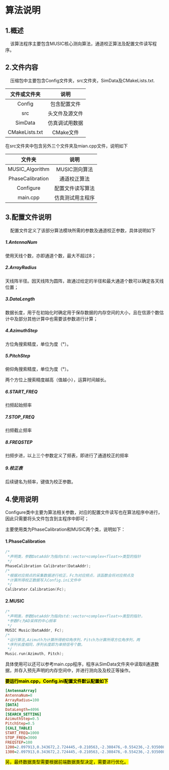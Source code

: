 # 算法说明

## 1.概述

    该算法程序主要包含MUSIC核心测向算法，通道校正算法及配置文件读写程序。

## 2.文件内容

    压缩包中主要包含Config文件夹，src文件夹，SimData及CMakeLists.txt.

| 文件或文件夹         | 说明      |
|:--------------:|:-------:|
| Config         | 包含配置文件  |
| src            | 头文件及源文件 |
| SimData        | 仿真调试用数据 |
| CMakeLists.txt | CMake文件 |

在src文件夹中包含另外三个文件夹及mian.cpp文件，说明如下

| 文件夹              | 说明        |
|:----------------:|:---------:|
| MUSIC_Algorithm  | MUSIC测向算法 |
| PhaseCalibration | 通道校正算法    |
| Configure        | 配置文件读写算法  |
| main.cpp         | 仿真测试用主程序  |

## 3.配置文件说明

    配置文件定义了该部分算法模块所需的参数及通道校正参数，具体说明如下

##### 1.AntennaNum

使用天线个数，亦即通道个数，最大不超过8；

##### 2.ArrayRadius

天线阵半径。因天线阵为圆阵，故通过给定的半径和最大通道个数可以确定各天线位置；

##### 3.DataLength

数据长度，用于在初始化时确定用于保存数据的内存空间的大小，且在信源个数估计中及部分其他计算中也需要该参数进行计算；

##### 4.AzimuthStep

方位角搜索精度，单位为度（°）。

##### 5.PitchStep

俯仰角搜索精度，单位为度（°）。

两个方位上搜索精度越高（值越小），运算时间越长。

##### 6.START_FREQ

扫频起始频率

##### 7.STOP_FREQ

扫频截止频率

##### 8.FREQSTEP

扫频步进，以上三个参数定义了频表，即进行了通道校正的频率

##### 9.校正表

后续键名为频率，键值为校正参数。

## 4.使用说明

Configure类中主要为算法相关参数，对应的配置文件读写也在算法程序中进行，因此只需要将头文件包含到主程序中即可；

主要使用类为PhaseCalibration和MUSIC两个类，说明如下：

#### 1.PhaseCalibration

```cpp
/*
 *声明类，参数DataAddr为指向std::vector<complex<float>>类型的指针
 */
PhaseCalibration Calibrator(DataAddr);
/*
 *根据对应频点的采集数据进行校正，Fc为对应频点，该函数会将对应频点及
 *计算所得校正数据写入Config.ini文件中
 */
Calibrator.Calibration(Fc);
```

#### 2.MUSIC

```cpp
/*
 *声明类，参数DataAddr为指向std::vector<complex<float>>类型的指针，
 *参数Fc为AD采样的中心频率
 */
MUSIC Music(DataAddr, Fc);
/*
 *运行算法,Azimuth为计算所得俯仰角序列，Pitch为计算所得方位角序列，两
 *序列长度相同，序列长度即为单频信号个数。
 */
Music.run(Azimuth, Pitch);
```

具体使用可以还可以参考main.cpp程序，程序从SimData文件夹中读取8通道数据，并存入预先声明的内存空间中，并进行测向及及校正等操作。

**<mark>要运行main.cpp，Config.ini配置文件默认配置如下</mark>**

```ini
[AntennaArray]
AntennaNum=8
ArrayRadius=100
[DATA]
DataLength=4096
[SEARCH_SETTING]
AzimuthStep=0.5
PitchStep=0.5
[CALI_TABLE]
START_FREQ=1000
STOP_FREQ=3000
FREQSTEP=100
1200=2.097913,0.343672,2.724445,-0.210563,-2.308476,-0.554236,-2.935008
1300=2.097913,0.343672,2.724445,-0.210563,-2.308476,-0.554236,-2.935008
```

<mark>另，最终数据类型需要根据前端数据类型决定，需要进行优化。</mark>


